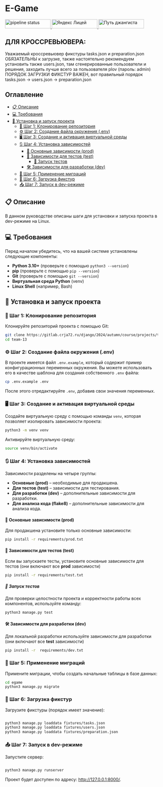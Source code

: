 # E-Game
<p>
    <a
    href="https://gitlab.crja72.ru/django/2024/autumn/course/projects/team-13/-/jobs">
        <img
            src="https://gitlab.crja72.ru/django/2024/autumn/course/projects/team-13/badges/main/pipeline.svg"
            alt="pipeline status"
            height="30"
            width="150">
    </a>
    <a
    href="https://lms.yandex.ru/courses/1187/groups/34382">
        <img
            src="https://img.shields.io/badge/Яндекс - LMS-dc2600?&logo=answer&logoColor=fc401d&logoSize=auto"
            alt="Яндекс Лицей"
            height="30"
            width="150">
    </a>
    <a
    href="https://docs.djangoproject.com/en/4.2/">
        <img
            src="https://img.shields.io/badge/Django_4.2 - LTS-103f2d?&logo=django&labelColor=186748&logoSize=auto"
            alt="Путь джангиста"
            height="30"
            width="150">
    </a>
</p>

## ДЛЯ КРОССРЕВЬЮВЕРА:
Уважаемый кроссревьювер фикстуры tasks.json и preparation.json ОБЯЗАТЕЛЬНЫ к загрузке, также настоятельно рекомендуем установить также users.json, там сгенерированные пользователи и решения, заходить лучше всего за пользователя plov (пароль: admin) ПОРЯДОК ЗАГРУЗКИ ФИКСТУР ВАЖЕН, вот правильный порядок tasks.json -> users.json -> preparation.json


## Оглавление

- [📋 Описание](#-описание)
- [💻 Требования](#-требования)
- [🚀 Установка и запуск проекта](#-установка-и-запуск-проекта)
	- [📂 Шаг 1: Клонирование репозитория](#-шаг-1-клонирование-репозитория)
	- [⚙ Шаг 2:  Создание файла окружения (.env)](#-шаг-2-создание-файла-окружения-env)
	- [🖥 Шаг 3:  Создание и активация виртуальной среды](#-шаг-3-создание-и-активация-виртуальной-среды)
	- [🔃 Шаг 4: Установка зависимостей](#-шаг-4-установка-зависимостей)
		- [💼 Основные зависимости (prod)](#-основные-зависимости-prod)
		- [🧪 Зависимости для тестов (test)](#-зависимости-для-тестов-test)
			- [🧩 Запуск тестов](#-запуск-тестов)
		- [🛠️ Зависимости для разработки (dev)](#%EF%B8%8F-зависимости-для-разработки-dev)
	- [🔨 Шаг 5: Применение миграций](#-шаг-5-применение-миграций)
    - [💾 Шаг 6: Загрузка фикстур](#-шаг-6-загрузка-фикстур)
    - [📤 Шаг 7: Запуск в dev-режиме](#-шаг-7-запуск-в-dev-режиме)

## 📋 Описание

В данном руководстве описаны шаги для установки и запуска проекта в dev-режиме на Linux.
## 💻 Требования

Перед началом убедитесь, что на вашей системе установлены следующие компоненты:

- **Python 3.10+** (проверьте с помощью `python3 --version`)
- **pip** (проверьте с помощью `pip --version`)
- **Git** (проверьте с помощью `git --version`)
- **Виртуальная среда Python** (venv)
- **Linux Shell** (например, Bash)

## 🚀 Установка и запуск проекта

### 📂 Шаг 1: Клонирование репозитория

Клонируйте репозиторий проекта с помощью Git:

```bash
git clone https://gitlab.crja72.ru/django/2024/autumn/course/projects/team-13
cd team-13
```

### ⚙ Шаг 2:  Создание файла окружения (.env)

В проекте имеется файл `.env.example`, который содержит пример конфигурационных переменных окружения. Вы можете использовать его в качестве шаблона для создания собственного `.env` файла:

```bash
cp .env.example .env
```

После этого отредактируйте `.env`, добавив свои значения переменных.

### 🖥 Шаг 3:  Создание и активация виртуальной среды

Создайте виртуальную среду с помощью команды `venv`, которая позволяет изолировать зависимости проекта:

```bash
python3 -m venv venv
```

Активируйте виртуальную среду:

```bash
source venv/bin/activate
```

### 🔃 Шаг 4: Установка зависимостей

Зависимости разделены на четыре группы:

- **Основные (prod)** – необходимые для продакшена.
- **Для тестов (test)** – зависимости для тестирования.
- **Для разработки (dev)** – дополнительные зависимости для разработки.
- **Для анализа кода (flake8)** – дополнительные зависимости для анализа кода.

#### 💼 Основные зависимости (prod)

Для продакшена установите только основные зависимости:

```bash
pip install -r requirements/prod.txt
```

#### 🧪 Зависимости для тестов (test)

Если вы запускаете тесты, установите основные зависимости для тестов (они включают все **prod** зависимости)

```bash
pip install -r requirements/test.txt
```

##### 🧩 Запуск тестов

Для проверки целостности проекта и корректности работы всех компонентов, используйте команду:

```bash
python3 manage.py test
```

#### 🛠️ Зависимости для разработки (dev)

Для локальной разработки используйте зависимости для разработки (они включают все **test** зависимости)

```bash
pip install -r  requirements/dev.txt
```

### 🔨 Шаг 5: Применение миграций

Примените миграции, чтобы создать начальные таблицы в базе данных:

```bash
cd egame
python3 manage.py migrate

```

### 💾 Шаг 6: Загрузка фикстур

Загрузите фикстуры (порядок имеет значение):

```bash

python3 manage.py loaddata fixtures/tasks.json
python3 manage.py loaddata fixtures/users.json
python3 manage.py loaddata fixtures/preparation.json

```

### 📤 Шаг 7: Запуск в dev-режиме

Запустите сервер:
```bash

python3 manage.py runserver
```

Проект будет доступен по адресу: http://127.0.0.1:8000/.


